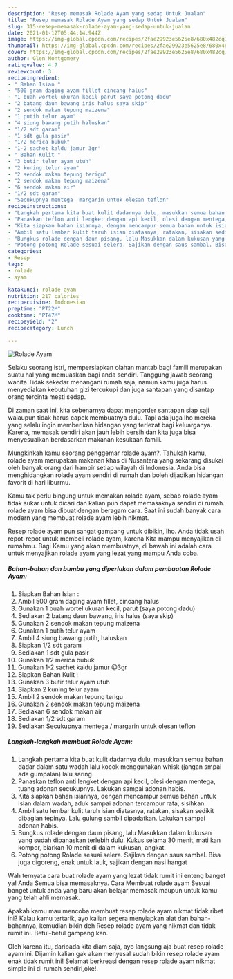 ```yaml
---
description: "Resep memasak Rolade Ayam yang sedap Untuk Jualan"
title: "Resep memasak Rolade Ayam yang sedap Untuk Jualan"
slug: 315-resep-memasak-rolade-ayam-yang-sedap-untuk-jualan
date: 2021-01-12T05:44:14.944Z
image: https://img-global.cpcdn.com/recipes/2fae29923e5625e8/680x482cq70/rolade-ayam-foto-resep-utama.jpg
thumbnail: https://img-global.cpcdn.com/recipes/2fae29923e5625e8/680x482cq70/rolade-ayam-foto-resep-utama.jpg
cover: https://img-global.cpcdn.com/recipes/2fae29923e5625e8/680x482cq70/rolade-ayam-foto-resep-utama.jpg
author: Glen Montgomery
ratingvalue: 4.7
reviewcount: 3
recipeingredient:
- " Bahan Isian "
- "500 gram daging ayam fillet cincang halus"
- "1 buah wortel ukuran kecil parut saya potong dadu"
- "2 batang daun bawang iris halus saya skip"
- "2 sendok makan tepung maizena"
- "1 putih telur ayam"
- "4 siung bawang putih haluskan"
- "1/2 sdt garam"
- "1 sdt gula pasir"
- "1/2 merica bubuk"
- "1-2 sachet kaldu jamur 3gr"
- " Bahan Kulit "
- "3 butir telur ayam utuh"
- "2 kuning telur ayam"
- "2 sendok makan tepung terigu"
- "2 sendok makan tepung maizena"
- "6 sendok makan air"
- "1/2 sdt garam"
- "Secukupnya mentega  margarin untuk olesan teflon"
recipeinstructions:
- "Langkah pertama kita buat kulit dadarnya dulu, masukkan semua bahan dadar dalam satu wadah lalu kocok menggunakan whisk (jangan smpai ada gumpalan) lalu saring."
- "Panaskan teflon anti lengket dengan api kecil, olesi dengan mentega, tuang adonan secukupnya. Lakukan sampai adonan habis."
- "Kita siapkan bahan isiannya, dengan mencampur semua bahan untuk isian dalam wadah, aduk sampai adonan tercampur rata, sisihkan."
- "Ambil satu lembar kulit taruh isian diatasnya, ratakan, sisakan sedikit dibagian tepinya. Lalu gulung sambil dipadatkan. Lakukan sampai adonan habis."
- "Bungkus rolade dengan daun pisang, lalu Masukkan dalam kukusan yang sudah dipanaskan terlebih dulu. Kukus selama 30 menit, mati kan kompor, biarkan 10 menit di dalam kukusan, angkat."
- "Potong potong Rolade sesuai selera. Sajikan dengan saus sambal. Bisa juga digoreng, enak untuk lauk, sajikan dengan nasi hangat"
categories:
- Resep
tags:
- rolade
- ayam

katakunci: rolade ayam 
nutrition: 217 calories
recipecuisine: Indonesian
preptime: "PT22M"
cooktime: "PT47M"
recipeyield: "2"
recipecategory: Lunch

---
```



![Rolade Ayam](https://img-global.cpcdn.com/recipes/2fae29923e5625e8/680x482cq70/rolade-ayam-foto-resep-utama.jpg)

Selaku seorang istri, mempersiapkan olahan mantab bagi famili merupakan suatu hal yang memuaskan bagi anda sendiri. Tanggung jawab seorang  wanita Tidak sekedar menangani rumah saja, namun kamu juga harus menyediakan kebutuhan gizi tercukupi dan juga santapan yang disantap orang tercinta mesti sedap.

Di zaman  saat ini, kita sebenarnya dapat mengorder santapan siap saji walaupun tidak harus capek membuatnya dulu. Tapi ada juga lho mereka yang selalu ingin memberikan hidangan yang terlezat bagi keluarganya. Karena, memasak sendiri akan jauh lebih bersih dan kita juga bisa menyesuaikan berdasarkan makanan kesukaan famili. 



Mungkinkah kamu seorang penggemar rolade ayam?. Tahukah kamu, rolade ayam merupakan makanan khas di Nusantara yang sekarang disukai oleh banyak orang dari hampir setiap wilayah di Indonesia. Anda bisa menghidangkan rolade ayam sendiri di rumah dan boleh dijadikan hidangan favorit di hari liburmu.

Kamu tak perlu bingung untuk memakan rolade ayam, sebab rolade ayam tidak sukar untuk dicari dan kalian pun dapat memasaknya sendiri di rumah. rolade ayam bisa dibuat dengan beragam cara. Saat ini sudah banyak cara modern yang membuat rolade ayam lebih nikmat.

Resep rolade ayam pun sangat gampang untuk dibikin, lho. Anda tidak usah repot-repot untuk membeli rolade ayam, karena Kita mampu menyajikan di rumahmu. Bagi Kamu yang akan membuatnya, di bawah ini adalah cara untuk menyajikan rolade ayam yang lezat yang mampu Anda coba.

<!--inarticleads1-->

##### Bahan-bahan dan bumbu yang diperlukan dalam pembuatan Rolade Ayam:

1. Siapkan  Bahan Isian :
1. Ambil 500 gram daging ayam fillet, cincang halus
1. Gunakan 1 buah wortel ukuran kecil, parut (saya potong dadu)
1. Sediakan 2 batang daun bawang, iris halus (saya skip)
1. Gunakan 2 sendok makan tepung maizena
1. Gunakan 1 putih telur ayam
1. Ambil 4 siung bawang putih, haluskan
1. Siapkan 1/2 sdt garam
1. Sediakan 1 sdt gula pasir
1. Gunakan 1/2 merica bubuk
1. Gunakan 1-2 sachet kaldu jamur @3gr
1. Siapkan  Bahan Kulit :
1. Gunakan 3 butir telur ayam utuh
1. Siapkan 2 kuning telur ayam
1. Ambil 2 sendok makan tepung terigu
1. Gunakan 2 sendok makan tepung maizena
1. Sediakan 6 sendok makan air
1. Sediakan 1/2 sdt garam
1. Sediakan Secukupnya mentega / margarin untuk olesan teflon




<!--inarticleads2-->

##### Langkah-langkah membuat Rolade Ayam:

1. Langkah pertama kita buat kulit dadarnya dulu, masukkan semua bahan dadar dalam satu wadah lalu kocok menggunakan whisk (jangan smpai ada gumpalan) lalu saring.
1. Panaskan teflon anti lengket dengan api kecil, olesi dengan mentega, tuang adonan secukupnya. Lakukan sampai adonan habis.
1. Kita siapkan bahan isiannya, dengan mencampur semua bahan untuk isian dalam wadah, aduk sampai adonan tercampur rata, sisihkan.
1. Ambil satu lembar kulit taruh isian diatasnya, ratakan, sisakan sedikit dibagian tepinya. Lalu gulung sambil dipadatkan. Lakukan sampai adonan habis.
1. Bungkus rolade dengan daun pisang, lalu Masukkan dalam kukusan yang sudah dipanaskan terlebih dulu. Kukus selama 30 menit, mati kan kompor, biarkan 10 menit di dalam kukusan, angkat.
1. Potong potong Rolade sesuai selera. Sajikan dengan saus sambal. Bisa juga digoreng, enak untuk lauk, sajikan dengan nasi hangat




Wah ternyata cara buat rolade ayam yang lezat tidak rumit ini enteng banget ya! Anda Semua bisa memasaknya. Cara Membuat rolade ayam Sesuai banget untuk anda yang baru akan belajar memasak maupun untuk kamu yang telah ahli memasak.

Apakah kamu mau mencoba membuat resep rolade ayam nikmat tidak ribet ini? Kalau kamu tertarik, ayo kalian segera menyiapkan alat dan bahan-bahannya, kemudian bikin deh Resep rolade ayam yang nikmat dan tidak rumit ini. Betul-betul gampang kan. 

Oleh karena itu, daripada kita diam saja, ayo langsung aja buat resep rolade ayam ini. Dijamin kalian gak akan menyesal sudah bikin resep rolade ayam enak tidak rumit ini! Selamat berkreasi dengan resep rolade ayam nikmat simple ini di rumah sendiri,oke!.

